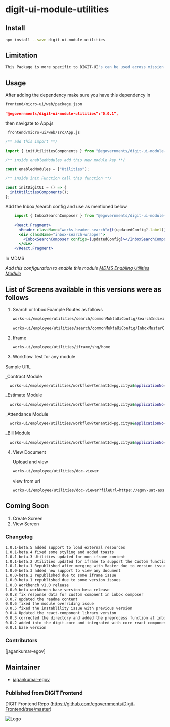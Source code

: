 

# digit-ui-module-utilities

## Install

```bash
npm install --save digit-ui-module-utilities
```

## Limitation

```bash
This Package is more specific to DIGIT-UI's can be used across mission's
```

## Usage

After adding the dependency make sure you have this dependency in

```bash
frontend/micro-ui/web/package.json
```

```json
"@egovernments/digit-ui-module-utilities":"0.0.1",
```

then navigate to App.js

```bash
 frontend/micro-ui/web/src/App.js
```

```jsx
/** add this import **/

import { initUtilitiesComponents } from "@egovernments/digit-ui-module-utilities";

/** inside enabledModules add this new module key **/

const enabledModules = ["Utilities"];

/** inside init Function call this function **/

const initDigitUI = () => {
  initUtilitiesComponents();
};

```

Add the Inbox /search config and use as mentioned below

```jsx
    import { InboxSearchComposer } from "@egovernments/digit-ui-module-utilities";

    <React.Fragment>
      <Header className="works-header-search">{t(updatedConfig?.label)}</Header>
      <div className="inbox-search-wrapper">
        <InboxSearchComposer configs={updatedConfig}></InboxSearchComposer>
      </div>
    </React.Fragment>
```


In MDMS

_Add this configuration to enable this module [MDMS Enabling Utilities Module](https://github.com/egovernments/works-mdms-data/blob/48461ecaf944ea243e24e1c1f9a5e2179d8091ac/data/pg/tenant/citymodule.json#L193)_

## List of Screens available in this versions were as follows

1. Search or Inbox
   Example Routes as follows

   ```bash
   works-ui/employee/utilities/search/commonMuktaUiConfig/SearchIndividualConfig
   
   works-ui/employee/utilities/search/commonMuktaUiConfig/InboxMusterConfig
   ```

2. Iframe

   ```bash
   works-ui/employee/utilities/iframe/shg/home
   ```

3. Workflow Test for any module

Sample URL

_Contract Module

```bash
  works-ui/employee/utilities/workflow?tenantId=pg.citya&applicationNo=WO/2023-24/000721&businessService=CONTRACT&moduleCode=contract
```

_Estimate Module

```bash
  works-ui/employee/utilities/workflow?tenantId=pg.citya&applicationNo=ES/2023-24/001606&businessService=ESTIMATE&moduleCode=estimate
```

_Attendance Module

```bash
  works-ui/employee/utilities/workflow?tenantId=pg.citya&applicationNo=MR/2023-24/05/31/000778&businessService=MR&moduleCode=muster%20roll
```

_Bill Module

```bash
  works-ui/employee/utilities/workflow?tenantId=pg.citya&applicationNo=PB/2023-24/000379&businessService=EXPENSE.PURCHASE&moduleCode=wages.purchase
```

4. View Document

   Upload and view

   ```bash
   works-ui/employee/utilities/doc-viewer
   ```

   view from url

   ```bash
   works-ui/employee/utilities/doc-viewer?fileUrl=https://egov-uat-assets.s3.ap-south-1.amazonaws.com/hcm/logo-image.jpeg&fileName=logo-image.jpeg
   ```


## Coming Soon

1. Create Screen
2. View Screen


### Changelog

```bash
1.0.1-beta.5 added support to load external resources
1.0.1-beta.4 fixed some styling and added toasts
1.0.1-beta.3 Utilities updated for non iframe content
1.0.1-beta.2 Utilities updated for iframe to support the Custom function logic
1.0.1-beta.1 Republished after merging with Master due to version issues.
1.0.0-beta.3 added new support to view any document
1.0.0-beta.2 republished due to some iframe issue
1.0.0-beta.1 republished due to some version issues
1.0.0 Workbench v1.0 release
1.0.0-beta workbench base version beta release
0.0.8 fix response data for custom compnent in inbox composer
0.0.7 updated the readme content
0.0.6 fixed the module overriding issue
0.0.5 fixed the instablility issue with previous version
0.0.4 Updated the react-component library version
0.0.3 corrected the directory and added the preprocess function at inbox
0.0.2 added into the digit-core and integrated with core react components
0.0.1 base version
```

### Contributors

[jagankumar-egov] 


## Maintainer

- [jagankumar-egov](https://www.github.com/jagankumar-egov)

### Published from DIGIT Frontend 
DIGIT Frontend Repo (https://github.com/egovernments/Digit-Frontend/tree/master)


![Logo](https://s3.ap-south-1.amazonaws.com/works-dev-asset/mseva-white-logo.png)
